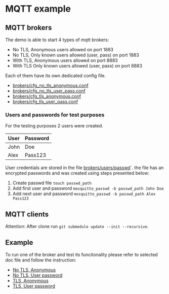 # MQTT example

## MQTT brokers
The demo is able to start 4 types of mqtt brokers:
- No TLS, Anonymous users allowed on port 1883
- No TLS, Only known users allowed (user, pass) on port 1883
- With TLS, Anonymous users allowed on port 8883
- With TLS  Only known users allowed (user, pass) on port 8883

Each of them have its own dedicated config file.
- [brokers/cfg_no_tls_anonymous.conf](./brokers/cfg_no_tls_anonymous.conf)
- [brokers/cfg_no_tls_user_pass.conf](./brokers/cfg_no_tls_user_pass.conf)
- [brokers/cfg_tls_anonymous.conf](./brokers/cfg_tls_anonymous.conf)
- [brokers/cfg_tls_user_pass.conf](./brokers/cfg_tls_user_pass.conf)

### Users and passwords for test purposes
For the testing purposes 2 users were created.

| User | Password |
|------|--------- |
| John | Doe      |
| Alex | Pass123  |

User credentials are stored in the file [brokers/users/passwd](./brokers/users/passwd)`. the file has an encrypted passwords and was created using steps presented below:
1. Create passwd file `touch passwd_path`
2. Add first user and password `mosquitto_passwd -b passwd_path John Doe`
3. Add next user and password `mosquitto_passwd -b passwd_path Alex Pass123`

## MQTT clients
Attention: After clone run `git submodule update --init --recursive`.

## Example
To run one of the broker and test its funcitonality please refer to selected doc file and follow the instruction:
- [No TLS, Anonymous](./docs/No_tls_anonymous.md)
- [No TLS, User password](./docs/No_tls_user_pass.md)
- [TLS, Anonymous](./docs/Tls_anonymous.md)
- [TLS, User password](./docs/Tls_user_pass.md)
